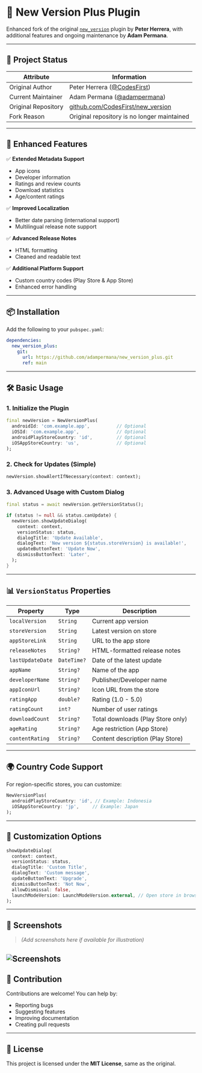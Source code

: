# 🚀 New Version Plus Plugin

Enhanced fork of the original [`new_version`](https://github.com/CodesFirst/new_version) plugin by **Peter Herrera**, with additional features and ongoing maintenance by **Adam Permana**.

---

## 📌 Project Status

| Attribute           | Information                                   |
|---------------------|-----------------------------------------------|
| Original Author     | Peter Herrera ([@CodesFirst](https://github.com/CodesFirst)) |
| Current Maintainer  | Adam Permana ([@adampermana](https://github.com/adampermana)) |
| Original Repository | [github.com/CodesFirst/new_version](https://github.com/CodesFirst/new_version) |
| Fork Reason         | Original repository is no longer maintained  |

---

## 🌟 Enhanced Features

✅ **Extended Metadata Support**
- App icons  
- Developer information  
- Ratings and review counts  
- Download statistics  
- Age/content ratings  

✅ **Improved Localization**
- Better date parsing (international support)  
- Multilingual release note support  

✅ **Advanced Release Notes**
- HTML formatting  
- Cleaned and readable text  

✅ **Additional Platform Support**
- Custom country codes (Play Store & App Store)  
- Enhanced error handling  

---

## 📦 Installation

Add the following to your `pubspec.yaml`:

```yaml
dependencies:
  new_version_plus:
    git:
      url: https://github.com/adampermana/new_version_plus.git
      ref: main
```

---

## 🛠️ Basic Usage

### 1. Initialize the Plugin

```dart
final newVersion = NewVersionPlus(
  androidId: 'com.example.app',          // Optional
  iOSId: 'com.example.app',              // Optional
  androidPlayStoreCountry: 'id',         // Optional
  iOSAppStoreCountry: 'us',              // Optional
);
```

### 2. Check for Updates (Simple)

```dart
newVersion.showAlertIfNecessary(context: context);
```

### 3. Advanced Usage with Custom Dialog

```dart
final status = await newVersion.getVersionStatus();

if (status != null && status.canUpdate) {
  newVersion.showUpdateDialog(
    context: context,
    versionStatus: status,
    dialogTitle: 'Update Available',
    dialogText: 'New version ${status.storeVersion} is available!',
    updateButtonText: 'Update Now',
    dismissButtonText: 'Later',
  );
}
```

---

## 📊 `VersionStatus` Properties

| Property         | Type        | Description                         |
|------------------|-------------|-------------------------------------|
| `localVersion`   | `String`    | Current app version                 |
| `storeVersion`   | `String`    | Latest version on store             |
| `appStoreLink`   | `String`    | URL to the app store                |
| `releaseNotes`   | `String?`   | HTML-formatted release notes        |
| `lastUpdateDate` | `DateTime?` | Date of the latest update           |
| `appName`        | `String?`   | Name of the app                     |
| `developerName`  | `String?`   | Publisher/Developer name            |
| `appIconUrl`     | `String?`   | Icon URL from the store             |
| `ratingApp`      | `double?`   | Rating (1.0 - 5.0)                  |
| `ratingCount`    | `int?`      | Number of user ratings              |
| `downloadCount`  | `String?`   | Total downloads (Play Store only)   |
| `ageRating`      | `String?`   | Age restriction (App Store)         |
| `contentRating`  | `String?`   | Content description (Play Store)    |

---

## 🌍 Country Code Support

For region-specific stores, you can customize:

```dart
NewVersionPlus(
  androidPlayStoreCountry: 'id', // Example: Indonesia
  iOSAppStoreCountry: 'jp',     // Example: Japan
);
```

---

## 🎨 Customization Options

```dart
showUpdateDialog(
  context: context,
  versionStatus: status,
  dialogTitle: 'Custom Title',
  dialogText: 'Custom message',
  updateButtonText: 'Upgrade',
  dismissButtonText: 'Not Now',
  allowDismissal: false,
  launchModeVersion: LaunchModeVersion.external, // Open store in browser
);
```

---

## 📸 Screenshots

> _(Add screenshots here if available for illustration)_

![Screenshots](screenshots/both.png)
---

## 🤝 Contribution

Contributions are welcome! You can help by:
- Reporting bugs
- Suggesting features
- Improving documentation
- Creating pull requests

---

## 📜 License

This project is licensed under the **MIT License**, same as the original.